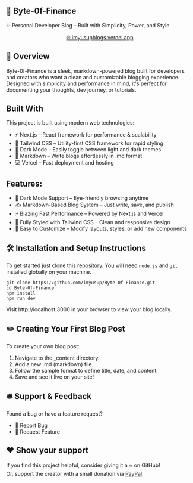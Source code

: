 ## 🚀 Byte-0f-Finance

✨ Personal Developer Blog – Built with Simplicity, Power, and Style
<p align="center"> <a href="https://imyusupblogs.vercel.app/" target="_blank">🌐 imyusupblogs.vercel.app</a> </p> <p align="center"> </p>

## 📌 Overview

Byte-0f-Finance is a sleek, markdown-powered blog built for developers and creators who want a clean and customizable blogging experience. Designed with simplicity and performance in mind, it's perfect for documenting your thoughts, dev journey, or tutorials.

## Built With

This project is built using modern web technologies:
- ⚡ Next.js – React framework for performance & scalability
- 🎨 Tailwind CSS – Utility-first CSS framework for rapid styling
- 🌙 Dark Mode – Easily toggle between light and dark themes
- 🧠 Markdown – Write blogs effortlessly in .md format
- 💻 Vercel – Fast deployment and hosting

## Features:

- 🌙 Dark Mode Support – Eye-friendly browsing anytime
- ✍️ Markdown-Based Blog System – Just write, save, and publish
- ⚡ Blazing Fast Performance – Powered by Next.js and Vercel
- 🎨 Fully Styled with Tailwind CSS – Clean and responsive design
- 🧱 Easy to Customize – Modify layouts, styles, or add new components

## 🛠 Installation and Setup Instructions

To get started just clone this repository. You will need `node.js` and `git` installed globally on your machine.

```
git clone https://github.com/imyusup/Byte-0f-Finance.git
cd Byte-0f-Finance
npm install
npm run dev
```

Visit http://localhost:3000 in your browser to view your blog locally.

## ✏️ Creating Your First Blog Post

To create your own blog post:
1. Navigate to the _content directory.
2. Add a new .md (markdown) file.
3. Follow the sample format to define title, date, and content.
4. Save and see it live on your site!

## 🛎 Support & Feedback

Found a bug or have a feature request?
- 🔹 Report Bug
- 🔹 Request Feature

## ❤️ Show your support

If you find this project helpful, consider giving it a ⭐ on GitHub!  
Or, support the creator with a small donation via [PayPal](https://paypal.me/imyusup).
